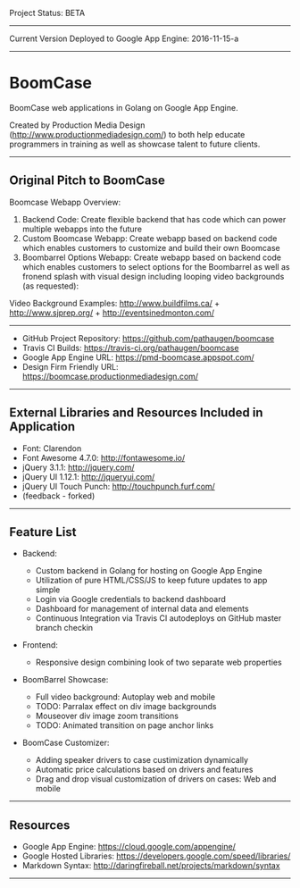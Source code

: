 
Project Status: BETA

---------- ---------- ---------- ---------- ----------

Current Version Deployed to Google App Engine:
2016-11-15-a

---------- ---------- ---------- ---------- ----------

BoomCase
========
BoomCase web applications in Golang on Google App Engine.

Created by Production Media Design (<http://www.productionmediadesign.com/>) to both help educate programmers in training as well as showcase talent to future clients.

---------- ---------- ---------- ---------- ----------

Original Pitch to BoomCase
--------------------------
Boomcase Webapp Overview:

1. Backend Code: Create flexible backend that has code which can power multiple webapps into the future
2. Custom Boomcase Webapp: Create webapp based on backend code which enables customers to customize and build their own Boomcase
3. Boombarrel Options Webapp: Create webapp based on backend code which enables customers to select options for the Boombarrel as well as fronend splash with visual design including looping video backgrounds (as requested):

Video Background Examples:
<http://www.buildfilms.ca/> + <http://www.sjprep.org/> + <http://eventsinedmonton.com/>

---------- ---------- ---------- ---------- ----------

* GitHub Project Repository: <https://github.com/pathaugen/boomcase>
* Travis CI Builds: <https://travis-ci.org/pathaugen/boomcase>
* Google App Engine URL: <https://pmd-boomcase.appspot.com/>
* Design Firm Friendly URL: <https://boomcase.productionmediadesign.com/>

---------- ---------- ---------- ---------- ----------

External Libraries and Resources Included in Application
--------------------------------------------------------

* Font: Clarendon
* Font Awesome 4.7.0: <http://fontawesome.io/>
* jQuery 3.1.1: <http://jquery.com/>
* jQuery UI 1.12.1: <http://jqueryui.com/>
* jQuery UI Touch Punch: <http://touchpunch.furf.com/>
* (feedback - forked)

---------- ---------- ---------- ---------- ----------

Feature List
------------

* Backend:
  * Custom backend in Golang for hosting on Google App Engine
  * Utilization of pure HTML/CSS/JS to keep future updates to app simple
  * Login via Google credentials to backend dashboard
  * Dashboard for management of internal data and elements
  * Continuous Integration via Travis CI autodeploys on GitHub master branch checkin

* Frontend:
  * Responsive design combining look of two separate web properties 

* BoomBarrel Showcase:
  * Full video background: Autoplay web and mobile
  * TODO: Parralax effect on div image backgrounds
  * Mouseover div image zoom transitions
  * TODO: Animated transition on page anchor links

* BoomCase Customizer:
  * Adding speaker drivers to case custimization dynamically
  * Automatic price calculations based on drivers and features
  * Drag and drop visual customization of drivers on cases: Web and mobile

---------- ---------- ---------- ---------- ----------

Resources
---------

* Google App Engine: <https://cloud.google.com/appengine/>
* Google Hosted Libraries: <https://developers.google.com/speed/libraries/>
* Markdown Syntax: <http://daringfireball.net/projects/markdown/syntax>

---------- ---------- ---------- ---------- ----------

